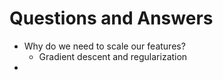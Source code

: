 # Questions and Answers

- Why do we need to scale our features?
  - Gradient descent and regularization
- 